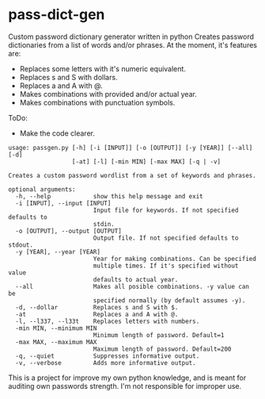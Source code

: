 # pass-dict-gen
Custom password dictionary generator written in python
Creates password dictionaries from a list of words and/or phrases.
At the moment, it's features are:
- Replaces some letters with it's numeric equivalent.
- Replaces s and S with dollars.
- Replaces a and A with @.
- Makes combinations with provided and/or actual year.
- Makes combinations with punctuation symbols.

ToDo:
- Make the code clearer.
```
usage: passgen.py [-h] [-i [INPUT]] [-o [OUTPUT]] [-y [YEAR]] [--all] [-d]
                  [-at] [-l] [-min MIN] [-max MAX] [-q | -v]

Creates a custom password wordlist from a set of keywords and phrases.

optional arguments:
  -h, --help            show this help message and exit
  -i [INPUT], --input [INPUT]
                        Input file for keywords. If not specified defaults to
                        stdin.
  -o [OUTPUT], --output [OUTPUT]
                        Output file. If not specified defaults to stdout.
  -y [YEAR], --year [YEAR]
                        Year for making combinations. Can be specified
                        multiple times. If it's specified without value
                        defaults to actual year.
  --all                 Makes all posible combinations. -y value can be
                        specified normally (by default assumes -y).
  -d, --dollar          Replaces s and S with $.
  -at                   Replaces a and A with @.
  -l, --l337, --l33t    Replaces letters with numbers.
  -min MIN, --minimum MIN
                        Minimum length of password. Default=1
  -max MAX, --maximum MAX
                        Maximum length of password. Default=200
  -q, --quiet           Suppresses informative output.
  -v, --verbose         Adds more informative output.
```
This is a project for improve my own python knowledge, and is meant for auditing own passwords strength. I'm not responsible for improper use.
